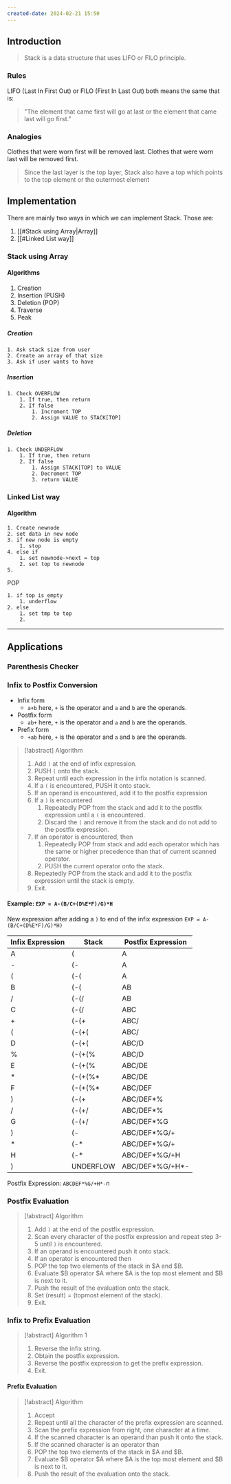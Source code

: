 ```yaml
---
created-date: 2024-02-21 15:50
---
```


## Introduction
> Stack is a data structure that uses LIFO or FILO principle.

### Rules
LIFO (Last In First Out) or FILO (First In Last Out) both means the same that is:
> "The element that came first will go at last or the element that came last will go first."

### Analogies
Clothes that were worn first will be removed last.
Clothes that were worn last will be removed first.
> Since the last layer is the top layer, Stack also have a top which points to the top element or the outermost element

## Implementation
There are mainly two ways in which we can implement Stack. Those are:
1. [[#Stack using Array|Array]]
2. [[#Linked List way]]

### Stack using Array
#### Algorithms
1. Creation
2. Insertion (PUSH)
3. Deletion (POP)
4. Traverse
5. Peak

##### Creation
```
1. Ask stack size from user
2. Create an array of that size
3. Ask if user wants to have 
```

##### Insertion
```
1. Check OVERFLOW
	1. If true, then return
	2. If false
		1. Increment TOP
		2. Assign VALUE to STACK[TOP]
```

##### Deletion
```
1. Check UNDERFLOW
	1. If true, then return
	2. If false
		1. Assign STACK[TOP] to VALUE
		2. Decrement TOP
		3. return VALUE
```


### Linked List way

#### Algorithm
```
1. Create newnode
2. set data in new node
3. if new node is empty
	1. stop
4. else if
	1. set newnode->next = top
	2. set top to newnode
5. 
```

POP
```
1. if top is empty
	1. underflow
2. else
	1. set tmp to top
	2. 
```



---

## Applications
### Parenthesis Checker
### Infix to Postfix Conversion

- Infix form
	- `a+b` here, `+` is the operator and `a` and `b` are the operands.
- Postfix form
	- `ab+` here, `+` is the operator and `a` and `b` are the operands.
- Prefix form
	- `+ab` here, `+` is the operator and `a` and `b` are the operands.

> [!abstract] Algorithm
> 1. Add `)` at the end of infix expression.
> 2. PUSH `(` onto the stack.
> 3. Repeat until each expression in the infix notation is scanned.
> 	1. If a `(` is encountered, PUSH it onto stack.
> 	2. If an operand is encountered, add it to the postfix expression
> 	3. If a `)` is encountered
> 		1. Repeatedly POP from the stack and add it to the postfix expression until a `(` is encountered.
> 		2. Discard the `(` and remove it from the stack and do not add to the postfix expression.
> 	4. If an operator is encountered, then
> 		1. Repeatedly POP from stack and add each operator which has the same or higher precedence than that of current scanned operator.
> 		2. PUSH the current operator onto the stack.
> 4. Repeatedly POP from the stack and add it to the postfix expression until the stack is empty.
> 5. Exit.


#### Example: `EXP = A-(B/C+(D%E*F)/G)*H`

New expression after adding a `)` to end of the infix expression `EXP = A-(B/C+(D%E*F)/G)*H)`

| Infix Expression | Stack     | Postfix Expression |
| ---------------- | --------- | ------------------ |
| A                | (         | A                  |
| -                | (-        | A                  |
| (                | (-(       | A                  |
| B                | (-(       | AB                 |
| /                | (-(/      | AB                 |
| C                | (-(/      | ABC                |
| +                | (-(+      | ABC/               |
| (                | (-(+(     | ABC/               |
| D                | (-(+(     | ABC/D               |
| %                | (-(+(%    | ABC/D               |
| E                | (-(+(%    | ABC/DE              |
| *                | (-(+(%*   | ABC/DE              |
| F                | (-(+(%*   | ABC/DEF             |
| )                | (-(+      | ABC/DEF*%           |
| /                | (-(+/     | ABC/DEF*%           |
| G                | (-(+/     | ABC/DEF*%G          |
| )                | (-        | ABC/DEF*%G/+        |
| *                | (-*       | ABC/DEF*%G/+        |
| H                | (-*       | ABC/DEF*%G/+H       |
| )                | UNDERFLOW | ABC/DEF\*%G/+H\*-     |

Postfix Expression: `ABCDEF*%G/+H*-`n

### Postfix Evaluation

> [!abstract] Algorithm
> 1. Add `)` at the end of the postfix expression.
> 2. Scan every character of the postfix expression and repeat step 3-5 until `)` is encountered.
> 3. If an operand is encountered push it onto stack.
> 4. If an operator is encountered then
> 	1. POP the top two elements of the stack in $A and $B.
> 	2. Evaluate $B operator $A where $A is the top most element and $B is next to it.
> 	3. Push the result of the evaluation onto the stack.
> 5. Set (result) = (topmost element of the stack).
> 6. Exit.


### Infix to Prefix Evaluation
> [!abstract] Algorithm 1
> 1. Reverse the infix string.
> 2. Obtain the postfix expression.
> 3. Reverse the postfix expression to get the prefix expression.
> 4. Exit.

#### Prefix Evaluation
> [!abstract] Algorithm
> 1. Accept 
> 2. Repeat until all the character of the prefix expression are scanned.
> 3. Scan the prefix expression from right, one character at a time.
> 4. If the scanned character is an operand than push it onto the stack.
> 5. If the scanned character is an operator than
> 	1. POP the top two elements of the stack in $A and $B.
> 	2. Evaluate $B operator $A where $A is the top most element and $B is next to it.
> 	3. Push the result of the evaluation onto the stack.